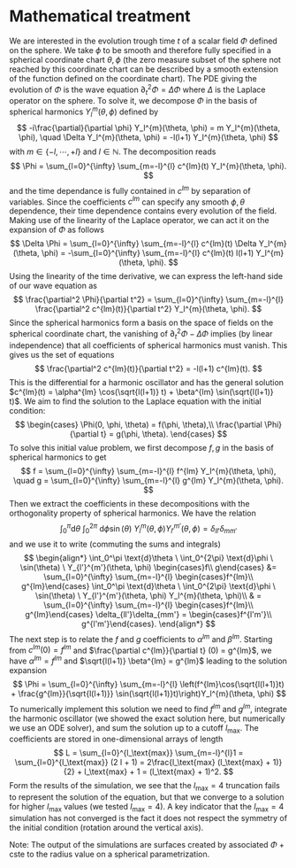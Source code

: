 # Mathematical treatment 

We are interested in the evolution trough time $t$ of a scalar field $\Phi$ defined on the sphere. We take $\phi$ to be smooth and therefore fully specified in a spherical coordinate chart $\theta, \phi$ (the zero measure subset of the sphere not reached by this coordinate chart can be described by a smooth extension of the function defined on the coordinate chart). The PDE giving the evolution of $\Phi$ is the wave equation $\partial_t^2 \Phi = \Delta \Phi$ where $\Delta$ is the Laplace operator on the sphere. To solve it, we decompose $\Phi$ in the basis of spherical harmonics $Y_l^{m}(\theta, \phi)$ defined by 
$$
-i\frac{\partial}{\partial \phi} Y_l^{m}(\theta, \phi) = m  Y_l^{m}(\theta, \phi), \quad \Delta Y_l^{m}(\theta, \phi) = -l(l+1) Y_l^{m}(\theta, \phi)
$$
with $m \in \{-l, \cdots, +l\}$ and $l \in \mathbb{N}$. 
The decomposition reads 
$$
\Phi = \sum_{l=0}^{\infty} \sum_{m=-l}^{l} c^{lm}(t) Y_l^{m}(\theta, \phi).
$$
and the time dependance is fully contained in $c^{lm}$ by separation of variables. Since the coefficients $c^{lm}$ can specify any smooth $\phi, \theta$ dependence, their time dependence contains every evolution of the field. Making use of the linearity of the Laplace operator, we can act it on the expansion of $\Phi$ as follows
$$
\Delta \Phi = \sum_{l=0}^{\infty} \sum_{m=-l}^{l} c^{lm}(t) \Delta Y_l^{m}(\theta, \phi) = -\sum_{l=0}^{\infty} \sum_{m=-l}^{l} c^{lm}(t) l(l+1) Y_l^{m}(\theta, \phi).
$$
Using the linearity of the time derivative, we can express the left-hand side of our wave equation as
$$
\frac{\partial^2 \Phi}{\partial t^2}  = \sum_{l=0}^{\infty} \sum_{m=-l}^{l} \frac{\partial^2 c^{lm}(t)}{\partial t^2} Y_l^{m}(\theta, \phi).  
$$
Since the spherical harmonics form a basis on the space of fields on the spherical coordinate chart, the vanishing of $\partial_t^2 \Phi - \Delta \Phi$ implies (by linear independence) that all coefficients of spherical harmonics must vanish. This gives us the set of equations 
$$
\frac{\partial^2 c^{lm}(t)}{\partial t^2} = -l(l+1) c^{lm}(t).  
$$
This is the differential for a harmonic oscillator and has the general solution $c^{lm}(t) = \alpha^{lm} \cos(\sqrt{l(l+1)} t) + \beta^{lm} \sin(\sqrt{l(l+1)} t)$. We aim to find the solution to the Laplace equation with the initial condition:
$$
\begin{cases}
\Phi(0, \phi, \theta) = f(\phi, \theta),\\
\frac{\partial \Phi}{\partial t} = g(\phi, \theta).
\end{cases}
$$
To solve this initial value problem, we first decompose $f, g$ in the basis of spherical harmonics to get 
$$
f = \sum_{l=0}^{\infty} \sum_{m=-l}^{l} f^{lm} Y_l^{m}(\theta, \phi), \quad g = \sum_{l=0}^{\infty} \sum_{m=-l}^{l} g^{lm} Y_l^{m}(\theta, \phi).
$$
Then we extract the coefficients in these decompositions with the orthogonality property of spherical harmonics. We have the relation
$$
\int_0^\pi \text{d}\theta \ \int_0^{2\pi} \ \text{d}\phi \sin(\theta) \  Y_l^{m}(\theta, \phi) Y_{l'}^{m'}(\theta, \phi)  = \delta_{ll'}\delta_{mm'} 
$$
and we use it to write (commuting the sums and integrals)
$$
\begin{align*}
\int_0^\pi \text{d}\theta \ \int_0^{2\pi} \text{d}\phi \ \sin(\theta) \ Y_{l'}^{m'}(\theta, \phi) \begin{cases}f\\ g\end{cases} &= \sum_{l=0}^{\infty} \sum_{m=-l}^{l} \begin{cases}f^{lm}\\ g^{lm}\end{cases} \int_0^\pi \text{d}\theta \ \int_0^{2\pi}  \text{d}\phi \ \sin(\theta) \ Y_{l'}^{m'}(\theta, \phi) Y_l^{m}(\theta, \phi)\\
& = \sum_{l=0}^{\infty} \sum_{m=-l}^{l} \begin{cases}f^{lm}\\ g^{lm}\end{cases} \delta_{ll'}\delta_{mm'} = \begin{cases}f^{l'm'}\\ g^{l'm'}\end{cases}.
\end{align*}
$$
The next step is to relate the $f$ and $g$ coefficients to $\alpha^{lm}$ and $\beta^{lm}$. Starting from $c^{lm}(0) = f^{lm}$ and $\frac{\partial c^{lm}}{\partial t} (0) = g^{lm}$, we have $\alpha^{lm} = f^{lm}$ and $\sqrt{l(l+1)} \beta^{lm} = g^{lm}$ leading to the solution expansion 
$$
\Phi = \sum_{l=0}^{\infty} \sum_{m=-l}^{l} \left(f^{lm}\cos(\sqrt{l(l+1)}t) + \frac{g^{lm}}{\sqrt{l(l+1)}} \sin(\sqrt{l(l+1)}t)\right)Y_l^{m}(\theta, \phi)
$$
To numerically implement this solution we need to find $f^{lm}$ and $g^{lm}$, integrate the harmonic oscillator (we showed the exact solution here, but numerically we use an ODE solver), and sum the solution up to a cutoff $l_{\text{max}}$. The coefficients are stored in one-dimensional arrays of length
$$
L = \sum_{l=0}^{l_\text{max}} \sum_{m=-l}^{l}1 = \sum_{l=0}^{l_\text{max}} (2 l + 1) = 2\frac{l_\text{max} (l_\text{max} + 1)}{2} + l_\text{max} + 1 = (l_\text{max} + 1)^2.
$$
Form the results of the simulation, we see that the $l_\text{max} = 4$ truncation fails to represent the solution of the equation, but that we converge to a solution for higher $l_\text{max}$ values (we tested $l_\text{max} = 4$). A key indicator that the $l_\text{max} = 4$ simulation has not converged is the fact it does not respect the symmetry of the initial condition (rotation around the vertical axis).

Note: The output of the simulations are surfaces created by associated $\Phi + \text{cste}$ to the radius value on a spherical parametrization.